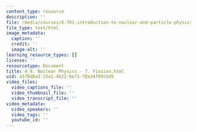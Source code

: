 ```yaml
---
content_type: resource
description: ''
file: /media/courses/8-701-introduction-to-nuclear-and-particle-physics-fall-2020/4_9-nuclear-physics-7-fission.html
file_type: text/html
image_metadata:
  caption: ''
  credit: ''
  image-alt: ''
learning_resource_types: []
license: ''
resourcetype: Document
title: 4_9. Nuclear Physics - 7. Fission.html
uid: a570d8a3-15a1-4b22-be71-78a34f89cbd5
video_files:
  video_captions_file: ''
  video_thumbnail_file: ''
  video_transcript_file: ''
video_metadata:
  video_speakers: ''
  video_tags: ''
  youtube_id: ''
---
```

